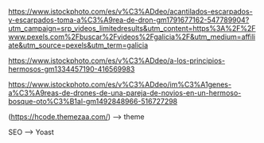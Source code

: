 https://www.istockphoto.com/es/v%C3%ADdeo/acantilados-escarpados-y-escarpados-toma-a%C3%A9rea-de-dron-gm1791677162-547789904?utm_campaign=srp_videos_limitedresults&utm_content=https%3A%2F%2Fwww.pexels.com%2Fbuscar%2Fvideos%2Fgalicia%2F&utm_medium=affiliate&utm_source=pexels&utm_term=galicia



https://www.istockphoto.com/es/v%C3%ADdeo/a-los-principios-hermosos-gm1334457190-416569983



https://www.istockphoto.com/es/v%C3%ADdeo/im%C3%A1genes-a%C3%A9reas-de-drones-de-una-pareja-de-novios-en-un-hermoso-bosque-oto%C3%B1al-gm1492848966-516727298


(https://hcode.themezaa.com/) --> theme


SEO --> Yoast